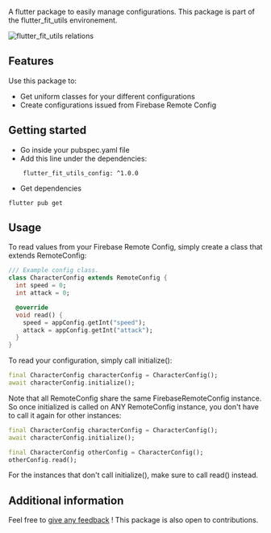 A flutter package to easily manage configurations. This package is part of the flutter_fit_utils environement.

![flutter_fit_utils relations](https://github.com/s0punk/flutter_fit_utils/assets/59456672/2747cb84-1c06-4c5a-9b45-8db18977ac77)

## Features

Use this package to:
- Get uniform classes for your different configurations
- Create configurations issued from Firebase Remote Config

## Getting started

- Go inside your pubspec.yaml file
- Add this line under the dependencies:
```
    flutter_fit_utils_config: ^1.0.0
```
- Get dependencies
```
flutter pub get
```

## Usage

To read values from your Firebase Remote Config, simply create a class that extends RemoteConfig:

```dart
/// Example config class.
class CharacterConfig extends RemoteConfig {
  int speed = 0;
  int attack = 0;

  @override
  void read() {
    speed = appConfig.getInt("speed");
    attack = appConfig.getInt("attack");
  }
}
```

To read your configuration, simply call initialize():
```dart
final CharacterConfig characterConfig = CharacterConfig();
await characterConfig.initialize();
```

Note that all RemoteConfig share the same FirebaseRemoteConfig instance. So once initialized is called on ANY RemoteConfig instance,
you don't have to call it again for other instances:
```dart
final CharacterConfig characterConfig = CharacterConfig();
await characterConfig.initialize();

final CharacterConfig otherConfig = CharacterConfig();
otherConfig.read();
```

For the instances that don't call initialize(), make sure to call read() instead.

## Additional information

Feel free to [give any feedback](https://github.com/s0punk/flutter_fit_utils_config/issues) ! This package is also open to contributions.
